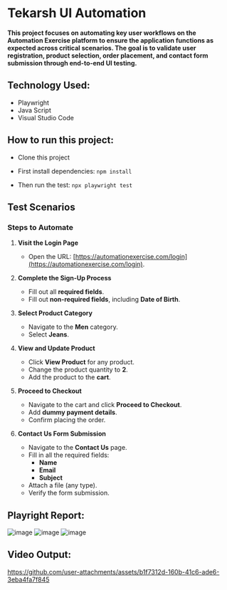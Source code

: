 # Tekarsh UI Automation

**This project focuses on automating key user workflows on the **Automation Exercise** platform to ensure the application functions as expected across critical scenarios. The goal is to validate user registration, product selection, order placement, and contact form submission through end-to-end UI testing.**


## Technology Used:

- Playwright
- Java Script
- Visual Studio Code

## How to run this project:

- Clone this project
- First install dependencies:
 ```npm install```
 
- Then run the test:
 ```npx playwright test```

## Test Scenarios

### Steps to Automate

1. **Visit the Login Page**
   - Open the URL: [https://automationexercise.com/login](https://automationexercise.com/login).

2. **Complete the Sign-Up Process**
   - Fill out all **required fields**.
   - Fill out **non-required fields**, including **Date of Birth**.

3. **Select Product Category**
   - Navigate to the **Men** category.
   - Select **Jeans**.

4. **View and Update Product**
   - Click **View Product** for any product.
   - Change the product quantity to **2**.
   - Add the product to the **cart**.

5. **Proceed to Checkout**
   - Navigate to the cart and click **Proceed to Checkout**.
   - Add **dummy payment details**.
   - Confirm placing the order.

6. **Contact Us Form Submission**
   - Navigate to the **Contact Us** page.
   - Fill in all the required fields:
     - **Name**
     - **Email**
     - **Subject**
   - Attach a file (any type).
   - Verify the form submission.

 ## Playright Report:

![image](https://github.com/user-attachments/assets/6f533eef-0464-473f-b42c-88e0300943d9)
![image](https://github.com/user-attachments/assets/161ce915-a609-4eab-a8e8-9530a9e2ef75)
![image](https://github.com/user-attachments/assets/2db5657f-ce59-4418-9614-c9ee3422831c)




## Video Output:



https://github.com/user-attachments/assets/b1f7312d-160b-41c6-ade6-3eba4fa7f845






